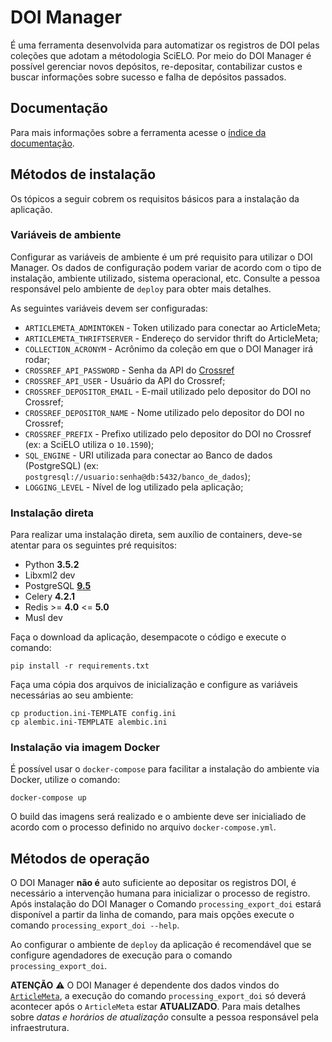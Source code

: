 # DOI Manager

É uma ferramenta desenvolvida para automatizar os registros de DOI pelas coleções que adotam a métodologia SciELO. Por meio do DOI Manager é possível gerenciar novos depósitos, re-depositar, contabilizar custos e buscar informações sobre sucesso e falha de depósitos passados.

## Documentação

Para mais informações sobre a ferramenta acesse o [índice da documentação](docs/README.md).

## Métodos de instalação

Os tópicos a seguir cobrem os requisitos básicos para a instalação da aplicação.

### Variáveis de ambiente

Configurar as variáveis de ambiente é um pré requisito para utilizar o DOI Manager. Os dados de configuração podem variar de acordo com o tipo de instalação, ambiente utilizado, sistema operacional, etc. Consulte a pessoa responsável pelo ambiente de `deploy` para obter mais detalhes.

As seguintes variáveis devem ser configuradas:

- `ARTICLEMETA_ADMINTOKEN` - Token utilizado para conectar ao ArticleMeta;
- `ARTICLEMETA_THRIFTSERVER` - Endereço do servidor thrift do ArticleMeta;
- `COLLECTION_ACRONYM` - Acrônimo da coleção em que o DOI Manager irá rodar;
- `CROSSREF_API_PASSWORD` - Senha da API do [Crossref](https://github.com/CrossRef/rest-api-doc)
- `CROSSREF_API_USER` - Usuário da API do Crossref;
- `CROSSREF_DEPOSITOR_EMAIL` - E-mail utilizado pelo depositor do DOI no Crossref;
- `CROSSREF_DEPOSITOR_NAME` - Nome utilizado pelo depositor do DOI no Crossref;
- `CROSSREF_PREFIX` - Prefixo utilizado pelo depositor do DOI no Crossref (ex: a SciELO utiliza o `10.1590`);
- `SQL_ENGINE` - URI utilizada para conectar ao Banco de dados (PostgreSQL) (ex: `postgresql://usuario:senha@db:5432/banco_de_dados`);
- `LOGGING_LEVEL` - Nível de log utilizado pela aplicação;

### Instalação direta

Para realizar uma instalação direta, sem auxílio de containers, deve-se atentar para os seguintes pré requisitos:

- Python **3.5.2**
- Libxml2 dev
- PostgreSQL [**9.5**](https://hub.docker.com/r/scieloorg/inbox_postgres)
- Celery **4.2.1**
- Redis >= **4.0** <= **5.0**
- Musl dev

Faça o download da aplicação, desempacote o código e execute o comando:

```shell
pip install -r requirements.txt
```

Faça uma cópia dos arquivos de inicialização e configure as variáveis necessárias ao seu ambiente:

```shell
cp production.ini-TEMPLATE config.ini
cp alembic.ini-TEMPLATE alembic.ini
```

### Instalação via imagem Docker

É possível usar o `docker-compose` para facilitar a instalação do ambiente via Docker, utilize o comando:

```shell
docker-compose up
```

O build das imagens será realizado e o ambiente deve ser inicialiado de acordo com o processo definido no arquivo `docker-compose.yml`.


## Métodos de operação

O DOI Manager **não é** auto suficiente ao depositar os registros DOI, é necessário a intervenção humana para inicializar o processo de registro. Após instalação do DOI Manager o Comando `processing_export_doi` estará disponível a partir da linha de comando, para mais opções execute o comando `processing_export_doi --help`.

Ao configurar o ambiente de `deploy` da aplicação é recomendável que se configure agendadores de execução para o comando `processing_export_doi`.

**ATENÇÃO** :warning: O DOI Manager é dependente dos dados vindos do [`ArticleMeta`](https://github.com/scieloorg/articles_meta/), a execução do comando `processing_export_doi` só deverá acontecer após o `ArticleMeta` estar **ATUALIZADO**. Para mais detalhes sobre *datas e horários de atualização* consulte a pessoa responsável pela infraestrutura.
